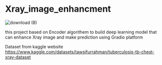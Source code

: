 # Xray_image_enhancment


![download (8)](https://github.com/ALbaghdadi/Xray_image_enhancment/assets/17180976/a335c78b-fffc-431b-8c2e-179f36a6d1cb)

this project based on Encoder algorithem to build deep learning model that can enhance Xray image 
and make prediction using Gradio platform

Dataset from kaggle website
https://www.kaggle.com/datasets/tawsifurrahman/tuberculosis-tb-chest-xray-dataset
